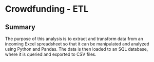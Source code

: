 # Crowdfunding - ETL

## Summary

The purpose of this analysis is to extract and transform data from an incoming Excel spreadsheet so that it can be manipulated and analyzed using Python and Pandas. The data is then loaded to an SQL database, where it is queried and exported to CSV files. 
